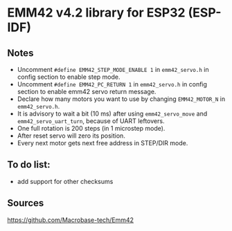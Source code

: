 # EMM42 v4.2 library for ESP32 (ESP-IDF)

## Notes
* Uncomment `#define EMM42_STEP_MODE_ENABLE 1` in `emm42_servo.h` in config section to enable step mode.
* Uncomment `#define EMM42_PC_RETURN 1` in `emm42_servo.h` in config section to enable emm42 servo return message.
* Declare how many motors you want to use by changing `EMM42_MOTOR_N` in `emm42_servo.h`.
* It is advisory to wait a bit (10 ms) after using `emm42_servo_move` and `emm42_servo_uart_turn`, because of UART leftovers.
* One full rotation is 200 steps (in 1 microstep mode).
* After reset servo will zero its position.
* Every next motor gets next free address in STEP/DIR mode.

## To do list:
* add support for other checksums

## Sources
https://github.com/Macrobase-tech/Emm42